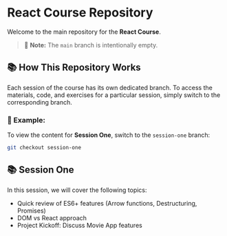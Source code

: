 # React Course Repository

Welcome to the main repository for the **React Course**.

> 📂 **Note:** The `main` branch is intentionally empty.

## 📚 How This Repository Works

Each session of the course has its own dedicated branch. To access the materials, code, and exercises for a particular session, simply switch to the corresponding branch.

### 🔄 Example:

To view the content for **Session One**, switch to the `session-one` branch:

```bash
git checkout session-one
```

## 📚 Session One

In this session, we will cover the following topics:

- Quick review of ES6+ features (Arrow functions, Destructuring, Promises)
- DOM vs React approach
- Project Kickoff: Discuss Movie App features
